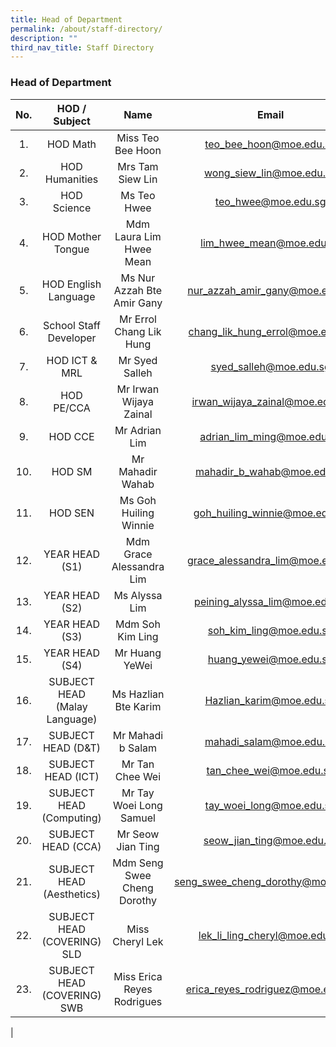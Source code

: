 ```yaml
---
title: Head of Department
permalink: /about/staff-directory/
description: ""
third_nav_title: Staff Directory
---
```

### **Head of Department**

| No. | HOD / Subject | Name | Email |
|:---:|:---:|:---:|:---:|
| 1.            | HOD Math | Miss Teo Bee Hoon | teo_bee_hoon@moe.edu.sg |
| 2.            | HOD Humanities | Mrs Tam Siew Lin | wong_siew_lin@moe.edu.sg |
| 3.            | HOD Science | Ms Teo Hwee | teo_hwee@moe.edu.sg |
| 4.            | HOD Mother Tongue | Mdm Laura Lim Hwee Mean | lim_hwee_mean@moe.edu.sg |
| 5.            | HOD English Language | Ms Nur Azzah Bte Amir Gany | nur_azzah_amir_gany@moe.edu.sg |
| 6.            | School Staff Developer | Mr Errol Chang Lik Hung | chang_lik_hung_errol@moe.edu.sg |
| 7.            | HOD ICT & MRL | Mr Syed Salleh | syed_salleh@moe.edu.sg |
| 8.            | HOD PE/CCA | Mr Irwan Wijaya Zainal | irwan_wijaya_zainal@moe.edu.sg |
| 9.            | HOD CCE | Mr Adrian Lim | adrian_lim_ming@moe.edu.sg |
| 10.         | HOD SM | Mr Mahadir Wahab | mahadir_b_wahab@moe.edu.sg |
| 11.         | HOD SEN | Ms Goh Huiling Winnie | goh_huiling_winnie@moe.edu.sg |
| 12.         | YEAR HEAD (S1) | Mdm Grace Alessandra Lim | grace_alessandra_lim@moe.edu.sg |
| 13.         | YEAR HEAD (S2) | Ms Alyssa Lim | peining_alyssa_lim@moe.edu.sg |
| 14.         | YEAR HEAD (S3) | Mdm Soh Kim Ling | soh_kim_ling@moe.edu.sg |
| 15.         | YEAR HEAD (S4) | Mr Huang YeWei | huang_yewei@moe.edu.sg |
| 16.         | SUBJECT HEAD (Malay Language) | Ms Hazlian Bte Karim | Hazlian_karim@moe.edu.sg |
| 17.         | SUBJECT HEAD (D&T) | Mr Mahadi b Salam | mahadi_salam@moe.edu.sg |
| 18.         | SUBJECT HEAD (ICT) | Mr Tan Chee Wei | tan_chee_wei@moe.edu.sg |
| 19.         | SUBJECT HEAD (Computing) | Mr Tay Woei Long Samuel | tay_woei_long@moe.edu.sg |
| 20.         | SUBJECT HEAD (CCA) | Mr Seow Jian Ting | seow_jian_ting@moe.edu.sg |
| 21.         | SUBJECT HEAD (Aesthetics) | Mdm Seng Swee Cheng Dorothy | seng_swee_cheng_dorothy@moe.edu.sg |
| 22.         | SUBJECT HEAD (COVERING) SLD | Miss Cheryl Lek | lek_li_ling_cheryl@moe.edu.sg |
| 23.         | SUBJECT HEAD (COVERING) SWB | Miss Erica Reyes Rodrigues | erica_reyes_rodriguez@moe.edu.sg |
|